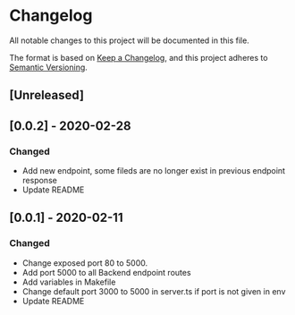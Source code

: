 # Changelog
All notable changes to this project will be documented in this file.

The format is based on [Keep a Changelog](https://keepachangelog.com/en/1.0.0/),
and this project adheres to [Semantic Versioning](https://semver.org/spec/v2.0.0.html).

## [Unreleased]

## [0.0.2] - 2020-02-28
### Changed
- Add new endpoint, some fileds are no longer exist in previous endpoint response
- Update README

## [0.0.1] - 2020-02-11
### Changed
- Change exposed port 80 to 5000.
- Add port 5000 to all Backend endpoint routes
- Add variables in Makefile
- Change default port 3000 to 5000 in server.ts if port is not given in env
- Update README